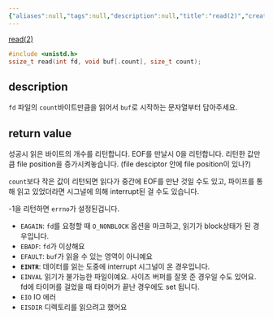 ```yaml
---
{"aliases":null,"tags":null,"description":null,"title":"read(2)","created":"2023-09-18T14:02:42","updated":"2023-09-18T14:10:54","dg-publish":true,"permalink":"/docs/read(2)/","dgPassFrontmatter":true}
---
```


[read(2)](https://man7.org/linux/man-pages/man2/read.2.html)

```c
#include <unistd.h>
ssize_t read(int fd, void buf[.count], size_t count);
```

## description

`fd` 파일의 `count`바이트만큼을 읽어서 `buf`로 시작하는 문자열부터 담아주세요.

## return value

성공시 읽은 바이트의 개수를 리턴합니다. EOF를 만날시 0을 리턴합니다. 리턴한 값만큼 file position을 증가시켜놓습니다. (file desciptor 안에 file position이 있나?)

`count`보다 작은 값이 리턴되면 읽다가 중간에 EOF를 만난 것일 수도 있고, 파이프를 통해 읽고 있었더라면 시그널에 의해 interrupt된 걸 수도 있습니다.

-1을 리턴하면 `errno`가 설정된겁니다.

- `EAGAIN`: `fd`를 요청할 때 `O_NONBLOCK` 옵션을 마크하고, 읽기가 block상태가 된 경우입니다.
- `EBADF`: `fd`가 이상해요
- `EFAULT`: `buf`가 읽을 수 있는 영역이 아니예요
- **`EINTR`**: 데이터를 읽는 도중에 interrupt 시그널이 온 경우입니다.
- `EINVAL` 읽기가 불가능한 파일이예요. 사이즈 버퍼를 잘못 준 경우일 수도 있어요. fd에 타이머를 걸었을 때 타이머가 끝난 경우에도 set 됩니다.
- `EIO` IO 에러
- `EISDIR` 디렉토리를 읽으려고 했어요
